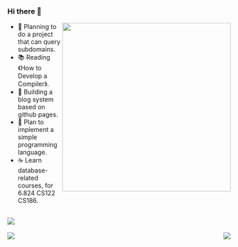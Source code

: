 ### Hi there 👋
<img align='right' src="https://github-readme-stats.vercel.app/api?username=section9-lab&count_private=true&show_icons=true" width="380">

- 🌱  Planning to do a project that can query subdomains.
- 📚  Reading 《How to Develop a Compiler》.
- 🍉  Building a blog system based on github pages.
- 🥝  Plan to implement a simple programming language.
- ☕️  Learn database-related courses, for 6.824 CS122 CS186.


![](https://komarev.com/ghpvc/?username=section9-lab&color=dc143c)
---
[<img align='left' class="col-lg-6" src="https://github-readme-stats.vercel.app/api/pin/?username=section9-lab&repo=dns-insight">](https://dns-insight.onrender.com/)
[<img align='right' class="col-lg-6" src="https://github-readme-stats.vercel.app/api/pin/?username=section9-lab&repo=blog">](https://section9-lab.github.io/blog/)
